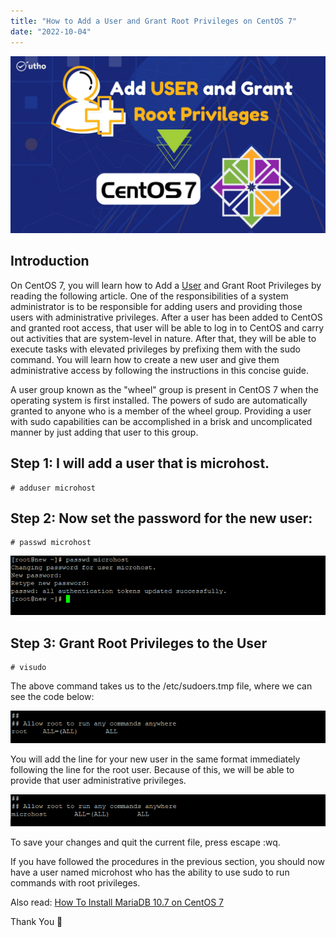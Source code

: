 ```yaml
---
title: "How to Add a User and Grant Root Privileges on CentOS 7"
date: "2022-10-04"
---
```


![How to Add a User and Grant Root Privileges on CentOS 7](images/How-to-Add-a-User-and-Grant-Root-Privileges-on-CentOS-7_utho.jpg)

## Introduction

On CentOS 7, you will learn how to Add a [User](https://en.wikipedia.org/wiki/User) and Grant Root Privileges by reading the following article. One of the responsibilities of a system administrator is to be responsible for adding users and providing those users with administrative privileges. After a user has been added to CentOS and granted root access, that user will be able to log in to CentOS and carry out activities that are system-level in nature. After that, they will be able to execute tasks with elevated privileges by prefixing them with the sudo command. You will learn how to create a new user and give them administrative access by following the instructions in this concise guide.

A user group known as the "wheel" group is present in CentOS 7 when the operating system is first installed. The powers of sudo are automatically granted to anyone who is a member of the wheel group. Providing a user with sudo capabilities can be accomplished in a brisk and uncomplicated manner by just adding that user to this group.

## Step 1: I will add a user that is microhost.

```
# adduser microhost
```

## Step 2: Now set the password for the new user:

```
# passwd microhost
```

![Add a User and Grant Root Privileges on CentOS 7](images/image-238.png)

## Step 3: Grant Root Privileges to the User

```
# visudo
```

The above command takes us to the /etc/sudoers.tmp file, where we can see the code below:

![Grant Root Privileges](images/image-239.png)

You will add the line for your new user in the same format immediately following the line for the root user. Because of this, we will be able to provide that user administrative privileges.

![Grant Root Privileges](images/image-240.png)

To save your changes and quit the current file, press escape :wq.

If you have followed the procedures in the previous section, you should now have a user named microhost who has the ability to use sudo to run commands with root privileges.

Also read: [How To Install MariaDB 10.7 on CentOS 7](https://utho.com/docs/tutorial/how-to-install-mariadb-10-7-on-centos-7/)

Thank You 🙂
